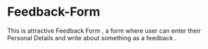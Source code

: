 # Feedback-Form
This is attractive Feedback Form , a form where user can enter their Personal Details and write about something as a feedback .

